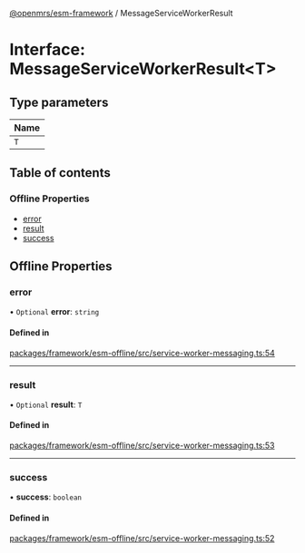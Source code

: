 [@openmrs/esm-framework](../API.md) / MessageServiceWorkerResult

# Interface: MessageServiceWorkerResult<T\>

## Type parameters

| Name |
| :------ |
| `T` |

## Table of contents

### Offline Properties

- [error](MessageServiceWorkerResult.md#error)
- [result](MessageServiceWorkerResult.md#result)
- [success](MessageServiceWorkerResult.md#success)

## Offline Properties

### error

• `Optional` **error**: `string`

#### Defined in

[packages/framework/esm-offline/src/service-worker-messaging.ts:54](https://github.com/openmrs/openmrs-esm-core/blob/master/packages/framework/esm-offline/src/service-worker-messaging.ts#L54)

___

### result

• `Optional` **result**: `T`

#### Defined in

[packages/framework/esm-offline/src/service-worker-messaging.ts:53](https://github.com/openmrs/openmrs-esm-core/blob/master/packages/framework/esm-offline/src/service-worker-messaging.ts#L53)

___

### success

• **success**: `boolean`

#### Defined in

[packages/framework/esm-offline/src/service-worker-messaging.ts:52](https://github.com/openmrs/openmrs-esm-core/blob/master/packages/framework/esm-offline/src/service-worker-messaging.ts#L52)
